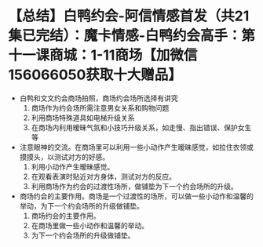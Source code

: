 # 【总结】白鸭约会-阿信情感首发（共21集已完结）：魔卡情感-白鸭约会高手：第十一课商城：1-11商场【加微信156066050获取十大赠品】

-   白鸭和文文约会商场拍照，商场约会场所选择有讲究
    1.  商场作为约会场所需注意男女关系和购物问题
    2.  利用商场特殊道具如电梯升级关系
    3.  在商场内利用暧昧气氛和小技巧升级关系，如走慢、指出错误、保护女生等
-   注意眼神的交流。在商场里可以利用一些小动作产生暧昧感觉，如拉住衣领或摸摸头，以测试对方的好感。
    1.  利用小动作产生暧昧感觉。
    2.  在观看表演时贴近对方身体，测试对方的反应。
    3.  利用商场作为约会的过渡性场所，做铺垫为下一个约会场所的升级。
-   商场约会的主要作用。商场是一个过渡性的场所，可以做一些小动作和温馨的举动，为下一个约会场所的升级做铺垫。
    1.  商场约会的主要作用。
    2.  在商场里做一些小动作和温馨的举动。
    3.  为下一个约会场所的升级做铺垫。